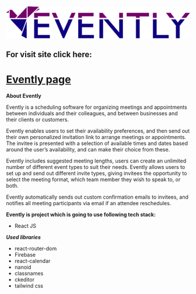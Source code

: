 ![](src/images/eventlyLogo.svg)

## For visit site click here:

# [Evently page](evently-topaz.vercel.app)

**About Evently**

Evently is a scheduling software for organizing meetings and appointments between individuals and their colleagues, and between businesses and their clients or customers.

Evently enables users to set their availability preferences, and then send out their own personalized invitation link to arrange meetings or appointments. The invitee is presented with a selection of available times and dates based around the user’s availability, and can make their choice from these.

Evently includes suggested meeting lengths, users can create an unlimited number of different event types to suit their needs.
Evently allows users to set up and send out different invite types, giving invitees the opportunity to select the meeting format, which team member they wish to speak to, or both.

Evently automatically sends out custom confirmation emails to invitees, and notifies all meeting participants via email if an attendee reschedules.

**Evently is project which is going to use following tech stack:**

- React JS

**_Used libraries_**

- react-router-dom
- Firebase
- react-calendar
- nanoid
- classnames
- ckeditor
- tailwind css
